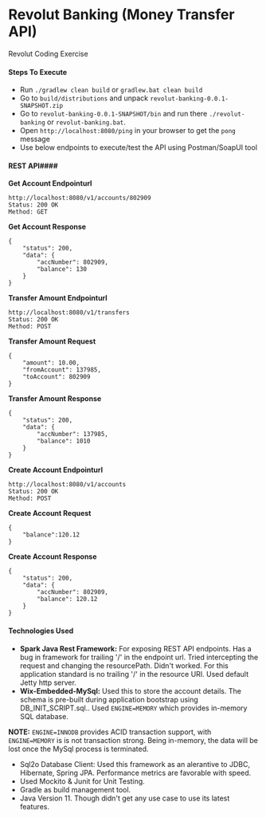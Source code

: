# Revolut Banking (Money Transfer API)

Revolut Coding Exercise


#### Steps To Execute ####

* Run `./gradlew clean build` or `gradlew.bat clean build`
* Go to `build/distributions` and unpack `revolut-banking-0.0.1-SNAPSHOT.zip`
* Go to `revolut-banking-0.0.1-SNAPSHOT/bin` and run there `./revolut-banking` or `revolut-banking.bat`. 
* Open `http://localhost:8080/ping` in your browser to get the `pong` message
* Use below endpoints to execute/test the API using Postman/SoapUI tool

#### REST API#### 

**Get Account Endpointurl**

```
http://localhost:8080/v1/accounts/802909
Status: 200 OK
Method: GET
```

**Get Account Response**

```
{
    "status": 200,
    "data": {
        "accNumber": 802909,
        "balance": 130
    }
}
```

**Transfer Amount Endpointurl**

```
http://localhost:8080/v1/transfers
Status: 200 OK
Method: POST
```

**Transfer Amount Request**

```
{
    "amount": 10.00,
    "fromAccount": 137985,
    "toAccount": 802909
}
```

**Transfer Amount Response**

```
{
    "status": 200,
    "data": {
        "accNumber": 137985,
        "balance": 1010
    }
}

```
**Create Account Endpointurl**

```
http://localhost:8080/v1/accounts
Status: 200 OK
Method: POST
```

**Create Account Request**

```
{
	"balance":120.12
}
```

**Create Account Response**

```
{
    "status": 200,
    "data": {
        "accNumber": 802909,
        "balance": 120.12
    }
}
```

#### Technologies Used ####
* **Spark Java Rest Framework:**
For exposing REST API endpoints. Has a bug in framework for trailing '/' in the endpoint url. Tried intercepting the request and changing the resourcePath. Didn't worked. For this application standard is no trailing '/' in the resource URI. Used default Jetty http server. 
* **Wix-Embedded-MySql:** Used this to store the account details. The schema is pre-built during application bootstrap using DB_INIT_SCRIPT.sql.. Used `ENGINE=MEMORY` which provides in-memory SQL database.
 
**NOTE:**  `ENGINE=INNODB` provides ACID transaction support, with `ENGINE=MEMORY` is is not transaction strong. Being in-memory, the data will be lost once the MySql process is terminated. 
* Sql2o Database Client: Used this framework as an alerantive to JDBC, Hibernate, Spring JPA. Performance metrics are favorable with speed.
* Used Mockito & Junit for Unit Testing.
* Gradle as build management tool.
* Java Version 11. Though didn't get any use case to use its latest features.
